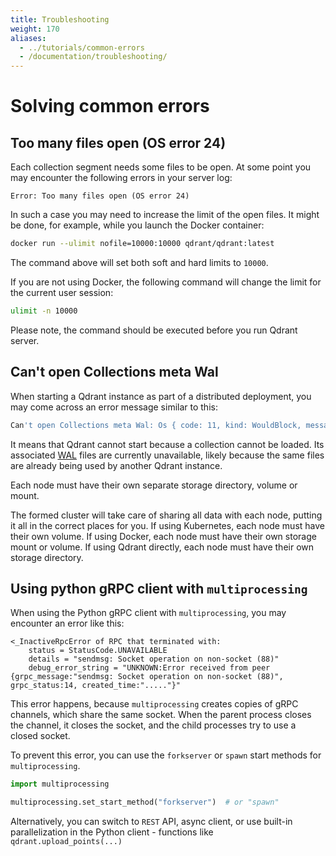 ```yaml
---
title: Troubleshooting
weight: 170
aliases:
  - ../tutorials/common-errors
  - /documentation/troubleshooting/
---
```


# Solving common errors

## Too many files open (OS error 24)

Each collection segment needs some files to be open. At some point you may encounter the following errors in your server log:

```text
Error: Too many files open (OS error 24)
```

In such a case you may need to increase the limit of the open files. It might be done, for example, while you launch the Docker container:

```bash
docker run --ulimit nofile=10000:10000 qdrant/qdrant:latest
```

The command above will set both soft and hard limits to `10000`.

If you are not using Docker, the following command will change the limit for the current user session:

```bash
ulimit -n 10000
```

Please note, the command should be executed before you run Qdrant server.

## Can't open Collections meta Wal

When starting a Qdrant instance as part of a distributed deployment, you may
come across an error message similar to this:

```bash
Can't open Collections meta Wal: Os { code: 11, kind: WouldBlock, message: "Resource temporarily unavailable" }
```

It means that Qdrant cannot start because a collection cannot be loaded. Its
associated [WAL](/documentation/concepts/storage/#versioning) files are currently
unavailable, likely because the same files are already being used by another
Qdrant instance.

Each node must have their own separate storage directory, volume or mount.

The formed cluster will take care of sharing all data with each node, putting it
all in the correct places for you. If using Kubernetes, each node must have
their own volume. If using Docker, each node must have their own storage mount
or volume. If using Qdrant directly, each node must have their own storage
directory.


## Using python gRPC client with `multiprocessing`

When using the Python gRPC client with `multiprocessing`, you may encounter an error like this:

```text
<_InactiveRpcError of RPC that terminated with:
	status = StatusCode.UNAVAILABLE
	details = "sendmsg: Socket operation on non-socket (88)"
	debug_error_string = "UNKNOWN:Error received from peer  {grpc_message:"sendmsg: Socket operation on non-socket (88)", grpc_status:14, created_time:"....."}"
```

This error happens, because `multiprocessing` creates copies of gRPC channels, which share the same socket. When the parent process closes the channel, it closes the socket, and the child processes try to use a closed socket.

To prevent this error, you can use the `forkserver` or `spawn` start methods for `multiprocessing`. 

```python
import multiprocessing

multiprocessing.set_start_method("forkserver")  # or "spawn"    
```

Alternatively, you can switch to `REST` API, async client, or use built-in parallelization in the Python client - functions like `qdrant.upload_points(...)`
